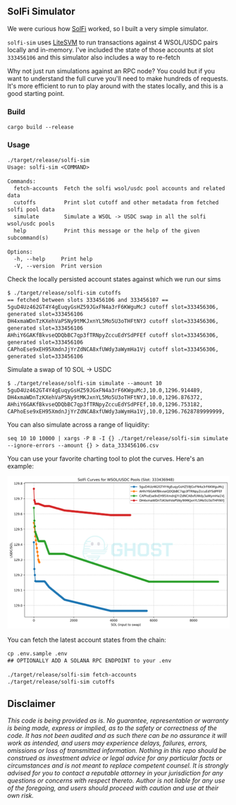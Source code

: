 ## SolFi Simulator

We were curious how [SolFi](https://solscan.io/account/SoLFiHG9TfgtdUXUjWAxi3LtvYuFyDLVhBWxdMZxyCe) worked, so I built
a very simple simulator.

`solfi-sim` uses [LiteSVM](https://github.com/LiteSVM/litesvm) to run transactions against 4 WSOL/USDC pairs locally and
in-memory. I've included the state of those accounts at slot `333456106` and this simulator also includes a way to
re-fetch

Why not just run simulations against an RPC node? You could but if you want to understand the full curve you'll need to
make hundreds of requests. It's more efficient to run to play around with the states locally, and this is a good
starting point.

### Build

```shell
cargo build --release
```

### Usage

```shell
./target/release/solfi-sim
Usage: solfi-sim <COMMAND>

Commands:
  fetch-accounts  Fetch the solfi wsol/usdc pool accounts and related data
  cutoffs         Print slot cutoff and other metadata from fetched solfi pool data
  simulate        Simulate a WSOL -> USDC swap in all the solfi wsol/usdc pools
  help            Print this message or the help of the given subcommand(s)

Options:
  -h, --help     Print help
  -V, --version  Print version
```

Check the locally persisted account states against which we run our sims

```shell
$ ./target/release/solfi-sim cutoffs
== fetched between slots 333456106 and 333456107 ==
5guD4Uz462GT4Y4gEuqyGsHZ59JGxFN4a3rF6KWguMcJ cutoff slot=333456306, generated slot=333456106
DH4xmaWDnTzKXehVaPSNy9tMKJxnYL5Mo5U3oTHFtNYJ cutoff slot=333456306, generated slot=333456106
AHhiY6GAKfBkvseQDQbBC7qp3fTRNpyZccuEdYSdPFEf cutoff slot=333456306, generated slot=333456106
CAPhoEse9xEH95XmdnJjYrZdNCA8xfUWdy3aWymHa1Vj cutoff slot=333456306, generated slot=333456106
```

Simulate a swap of 10 SOL -> USDC

```shell
$ ./target/release/solfi-sim simulate --amount 10
5guD4Uz462GT4Y4gEuqyGsHZ59JGxFN4a3rF6KWguMcJ,10.0,1296.914489,
DH4xmaWDnTzKXehVaPSNy9tMKJxnYL5Mo5U3oTHFtNYJ,10.0,1296.876372,
AHhiY6GAKfBkvseQDQbBC7qp3fTRNpyZccuEdYSdPFEf,10.0,1296.753182,
CAPhoEse9xEH95XmdnJjYrZdNCA8xfUWdy3aWymHa1Vj,10.0,1296.7628789999999,
```

You can also simulate across a range of liquidity:

```shell
seq 10 10 10000 | xargs -P 8 -I {} ./target/release/solfi-sim simulate --ignore-errors --amount {} > data_333456106.csv 
```

You can use your favorite charting tool to plot the curves. Here's an example:

![pool states](./static/curves_333436948.png)

You can fetch the latest account states from the chain:

```shell
cp .env.sample .env
## OPTIONALLY ADD A SOLANA RPC ENDPOINT to your .env

./target/release/solfi-sim fetch-accounts
./target/release/solfi-sim cutoffs
```

## Disclaimer

*This code is being provided as is. No guarantee, representation or warranty is being made, express or implied, as to
the safety or correctness of the code. It has not been audited and as such there can be no assurance it will work as
intended, and users may experience delays, failures, errors, omissions or loss of transmitted information. Nothing in
this repo should be construed as investment advice or legal advice for any particular facts or circumstances and is not
meant to replace competent counsel. It is strongly advised for you to contact a reputable attorney in your jurisdiction
for any questions or concerns with respect thereto. Author is not liable for any use of the foregoing, and users should
proceed with caution and use at their own risk.*


